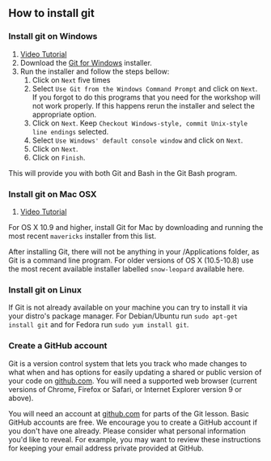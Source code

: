 ## How to install git

### Install git on Windows

1. [Video Tutorial][wingit-video]
1. Download the [Git for Windows][wingit] installer.
1. Run the installer and follow the steps bellow:
    1. Click on `Next` five times
    1. Select `Use Git from the Windows Command Prompt` and click on `Next`. If you forgot to do this programs that you need for the workshop will not work properly. If this happens rerun the installer and select the appropriate option.
    1. Click on `Next`. Keep `Checkout Windows-style, commit Unix-style line endings` selected.
    1. Select `Use Windows' default console window` and click on `Next`.
    1. Click on `Next`.
    1. Click on `Finish`.

This will provide you with both Git and Bash in the Git Bash program.

[wingit-video]: https://www.youtube.com/watch?v=339AEqk9c-8
[wingit]: https://git-for-windows.github.io/

### Install git on Mac OSX

1. [Video Tutorial][macgit-video]

For OS X 10.9 and higher, install Git for Mac by downloading and running the most 
recent `mavericks` installer from this list. 

After installing Git, 
there will not be anything in your /Applications folder, as Git is a command line program. 
For older versions of OS X (10.5-10.8) use the most recent available installer 
labelled `snow-leopard` available here.

[macgit-video]: https://www.youtube.com/watch?v=9LQhwETCdwY

### Install git on Linux

If Git is not already available on your machine you can try to install it via 
your distro's package manager. For Debian/Ubuntu run `sudo apt-get install git` 
and for Fedora run `sudo yum install git`.

### Create a GitHub account

Git is a version control system that lets you track who made changes 
to what when and has options for easily updating a shared or public version of your 
code on [github.com][github]. 
You will need a supported web browser (current versions of Chrome, Firefox or Safari, 
or Internet Explorer version 9 or above).

You will need an account at [github.com][github] for parts of the Git lesson. 
Basic GitHub accounts are free. We encourage you to create a GitHub account 
if you don't have one already. Please consider what personal information 
you'd like to reveal. For example, you may want to review these instructions 
for keeping your email address private provided at GitHub.

[github]: https://www.github.com
